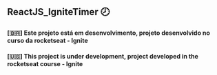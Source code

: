 ## ReactJS_IgniteTimer 🕗

 <h4>[🇧🇷] Este projeto está em desenvolvimento, projeto desenvolvido no curso da rocketseat - Ignite</h4>
 <h4>[🇺🇸] This project is under development, project developed in the rocketseat course - Ignite</h4<br>
